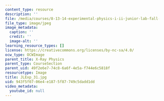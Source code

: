 ```yaml
---
content_type: resource
description: ''
file: /media/courses/8-13-14-experimental-physics-i-ii-junior-lab-fall-2016-spring-2017/943f5f0706e4e1875f87749c5dadd1dd_JLExp_31.jpg
file_type: image/jpeg
image_metadata:
  caption: ''
  credit: ''
  image-alt: ''
learning_resource_types: []
license: https://creativecommons.org/licenses/by-nc-sa/4.0/
ocw_type: OCWImage
parent_title: X-Ray Physics
parent_type: CourseSection
parent_uid: 49f2e6e7-74c8-6a6f-4e5a-f744e6c5818f
resourcetype: Image
title: JLExp_31.jpg
uid: 943f5f07-06e4-e187-5f87-749c5dadd1dd
video_metadata:
  youtube_id: null
---
```

